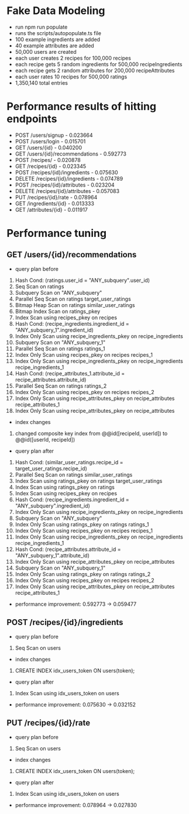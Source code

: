 # Fake Data Modeling
- run npm run populate
- runs the scripts/autopopulate.ts file
- 100 example ingredients are added
- 40 example attributes are added
- 50,000 users are created
- each user creates 2 recipes for 100,000 recipes
- each recipe gets 5 random ingredients for 500,000 recipeIngredients
- each recipe gets 2 random attributes for 200,000 recipeAttributes
- each user rates 10 recipes for 500,000 ratings
- 1,350,140 total entries

# Performance results of hitting endpoints
- POST /users/signup - 0.023664
- POST /users/login - 0.015701
- GET /users/{id} - 0.040200
- GET /users/{id}/recommendations - 0.592773
- POST /recipes/ - 0.020878
- GET /recipes/{id} - 0.023345
- POST /recipes/{id}/ingredients - 0.075630
- DELETE /recipes/{id}/ingredients - 0.074789
- POST /recipes/{id}/attributes - 0.023204
- DELETE /recipes/{id}/attributes - 0.057083
- PUT /recipes/{id}/rate - 0.078964
- GET /ingredients/{id} - 0.013333
- GET /attributes/{id} - 0.011917

# Performance tuning
## GET /users/{id}/recommendations
- query plan before
1. Hash Cond: (ratings.user_id = "ANY_subquery".user_id)
2. Seq Scan on ratings
3. Subquery Scan on "ANY_subquery"
4. Parallel Seq Scan on ratings target_user_ratings
5. Bitmap Heap Scan on ratings similar_user_ratings
6. Bitmap Index Scan on ratings_pkey
7. Index Scan using recipes_pkey on recipes
8. Hash Cond: (recipe_ingredients.ingredient_id = "ANY_subquery_1".ingredient_id)
9. Index Only Scan using recipe_ingredients_pkey on recipe_ingredients
10. Subquery Scan on "ANY_subquery_1"
11. Parallel Seq Scan on ratings ratings_1
12. Index Only Scan using recipes_pkey on recipes recipes_1
13. Index Only Scan using recipe_ingredients_pkey on recipe_ingredients recipe_ingredients_1
14. Hash Cond: (recipe_attributes_1.attribute_id = recipe_attributes.attribute_id)
15. Parallel Seq Scan on ratings ratings_2
16. Index Only Scan using recipes_pkey on recipes recipes_2
17. Index Only Scan using recipe_attributes_pkey on recipe_attributes recipe_attributes_1
18. Index Only Scan using recipe_attributes_pkey on recipe_attributes
- index changes
1. changed composite key index from @@id([recipeId, userId]) to @@id([userId, recipeId])
- query plan after
1. Hash Cond: (similar_user_ratings.recipe_id = target_user_ratings.recipe_id)
2. Parallel Seq Scan on ratings similar_user_ratings
3. Index Scan using ratings_pkey on ratings target_user_ratings
4. Index Scan using ratings_pkey on ratings
5. Index Scan using recipes_pkey on recipes
6. Hash Cond: (recipe_ingredients.ingredient_id = "ANY_subquery".ingredient_id)
7. Index Only Scan using recipe_ingredients_pkey on recipe_ingredients
8. Subquery Scan on "ANY_subquery"
9. Index Only Scan using ratings_pkey on ratings ratings_1
10. Index Only Scan using recipes_pkey on recipes recipes_1
11. Index Only Scan using recipe_ingredients_pkey on recipe_ingredients recipe_ingredients_1
12. Hash Cond: (recipe_attributes.attribute_id = "ANY_subquery_1".attribute_id)
13. Index Only Scan using recipe_attributes_pkey on recipe_attributes
14. Subquery Scan on "ANY_subquery_1"
15. Index Only Scan using ratings_pkey on ratings ratings_2
16. Index Only Scan using recipes_pkey on recipes recipes_2
17. Index Only Scan using recipe_attributes_pkey on recipe_attributes recipe_attributes_1
- performance improvement: 0.592773 -> 0.059477
## POST /recipes/{id}/ingredients
- query plan before
1. Seq Scan on users
- index changes
1. CREATE INDEX idx_users_token ON users(token);
- query plan after
1. Index Scan using idx_users_token on users
- performance improvement: 0.075630 -> 0.032152
## PUT /recipes/{id}/rate
- query plan before
1. Seq Scan on users
- index changes
1. CREATE INDEX idx_users_token ON users(token);
- query plan after
1. Index Scan using idx_users_token on users
- performance improvement: 0.078964  -> 0.027830